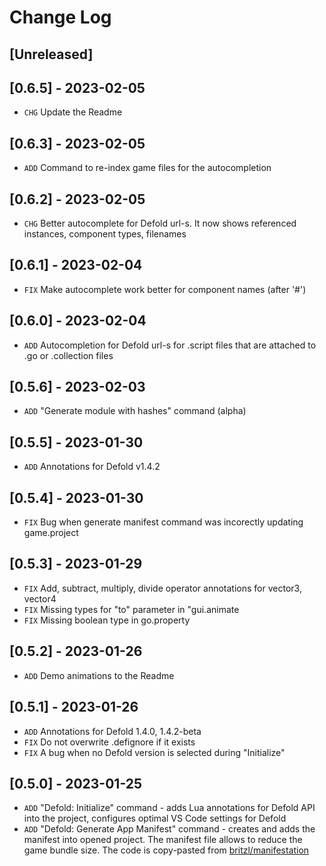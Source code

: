 # Change Log

## [Unreleased]

## [0.6.5] - 2023-02-05
- `CHG` Update the Readme

## [0.6.3] - 2023-02-05
- `ADD` Command to re-index game files for the autocompletion

## [0.6.2] - 2023-02-05
- `CHG` Better autocomplete for Defold url-s. It now shows referenced instances, component types, filenames

## [0.6.1] - 2023-02-04
- `FIX` Make autocomplete work better for component names (after '#')

## [0.6.0] - 2023-02-04
- `ADD` Autocompletion for Defold url-s for .script files that are attached to .go or .collection files

## [0.5.6] - 2023-02-03
- `ADD` "Generate module with hashes" command (alpha)

## [0.5.5] - 2023-01-30
- `ADD` Annotations for Defold v1.4.2

## [0.5.4] - 2023-01-30
- `FIX` Bug when generate manifest command was incorectly updating game.project

## [0.5.3] - 2023-01-29
- `FIX` Add, subtract, multiply, divide operator annotations for vector3, vector4
- `FIX` Missing types for "to" parameter in "gui.animate
- `FIX` Missing boolean type in go.property

## [0.5.2] - 2023-01-26
- `ADD` Demo animations to the Readme

## [0.5.1] - 2023-01-26
- `ADD` Annotations for Defold 1.4.0, 1.4.2-beta
- `FIX` Do not overwrite .defignore if it exists
- `FIX` A bug when no Defold version is selected during "Initialize"

## [0.5.0] - 2023-01-25
- `ADD` "Defold: Initialize" command - adds Lua annotations for Defold API into the project, configures optimal VS Code settings for Defold
- `ADD` "Defold: Generate App Manifest" command - creates and adds the manifest into opened project. The manifest file allows to reduce the game bundle size. The code is copy-pasted from [britzl/manifestation](https://github.com/britzl/manifestation)